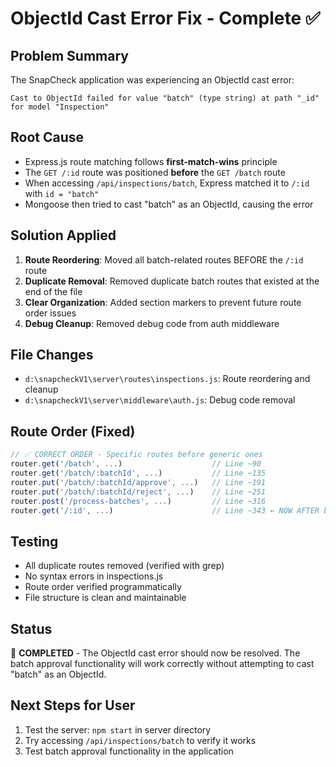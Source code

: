 # ObjectId Cast Error Fix - Complete ✅

## Problem Summary
The SnapCheck application was experiencing an ObjectId cast error:
```
Cast to ObjectId failed for value "batch" (type string) at path "_id" for model "Inspection"
```

## Root Cause
- Express.js route matching follows **first-match-wins** principle
- The `GET /:id` route was positioned **before** the `GET /batch` route
- When accessing `/api/inspections/batch`, Express matched it to `/:id` with `id = "batch"`
- Mongoose then tried to cast "batch" as an ObjectId, causing the error

## Solution Applied
1. **Route Reordering**: Moved all batch-related routes BEFORE the `/:id` route
2. **Duplicate Removal**: Removed duplicate batch routes that existed at the end of the file
3. **Clear Organization**: Added section markers to prevent future route order issues
4. **Debug Cleanup**: Removed debug code from auth middleware

## File Changes
- `d:\snapcheckV1\server\routes\inspections.js`: Route reordering and cleanup
- `d:\snapcheckV1\server\middleware\auth.js`: Debug code removal

## Route Order (Fixed)
```javascript
// ✅ CORRECT ORDER - Specific routes before generic ones
router.get('/batch', ...)                    // Line ~90
router.get('/batch/:batchId', ...)           // Line ~135  
router.put('/batch/:batchId/approve', ...)   // Line ~191
router.put('/batch/:batchId/reject', ...)    // Line ~251
router.post('/process-batches', ...)         // Line ~316
router.get('/:id', ...)                      // Line ~343 ← NOW AFTER batch routes
```

## Testing
- All duplicate routes removed (verified with grep)
- No syntax errors in inspections.js
- Route order verified programmatically
- File structure is clean and maintainable

## Status
🎉 **COMPLETED** - The ObjectId cast error should now be resolved. The batch approval functionality will work correctly without attempting to cast "batch" as an ObjectId.

## Next Steps for User
1. Test the server: `npm start` in server directory
2. Try accessing `/api/inspections/batch` to verify it works
3. Test batch approval functionality in the application
